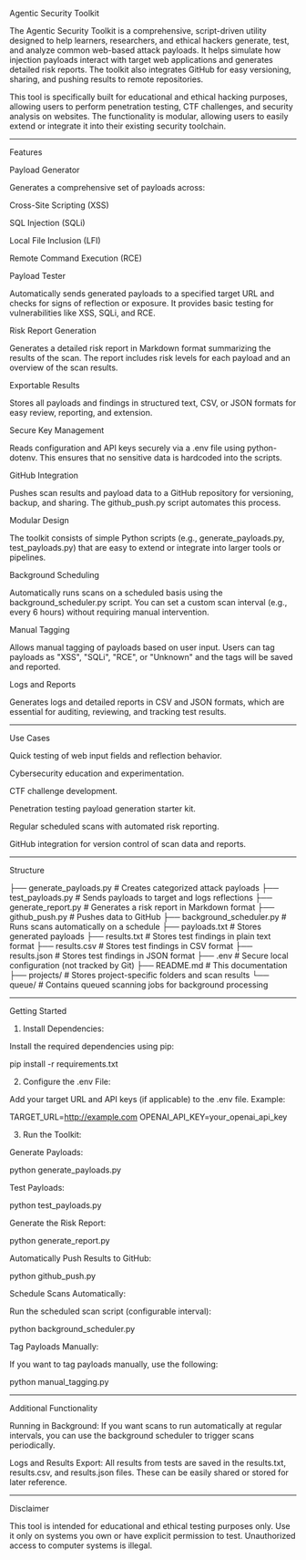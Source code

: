 
Agentic Security Toolkit

The Agentic Security Toolkit is a comprehensive, script-driven utility designed to help learners, researchers, and ethical hackers generate, test, and analyze common web-based attack payloads. It helps simulate how injection payloads interact with target web applications and generates detailed risk reports. The toolkit also integrates GitHub for easy versioning, sharing, and pushing results to remote repositories.

This tool is specifically built for educational and ethical hacking purposes, allowing users to perform penetration testing, CTF challenges, and security analysis on websites. The functionality is modular, allowing users to easily extend or integrate it into their existing security toolchain.


---

Features

Payload Generator

Generates a comprehensive set of payloads across:

Cross-Site Scripting (XSS)

SQL Injection (SQLi)

Local File Inclusion (LFI)

Remote Command Execution (RCE)



Payload Tester

Automatically sends generated payloads to a specified target URL and checks for signs of reflection or exposure. It provides basic testing for vulnerabilities like XSS, SQLi, and RCE.


Risk Report Generation

Generates a detailed risk report in Markdown format summarizing the results of the scan. The report includes risk levels for each payload and an overview of the scan results.


Exportable Results

Stores all payloads and findings in structured text, CSV, or JSON formats for easy review, reporting, and extension.


Secure Key Management

Reads configuration and API keys securely via a .env file using python-dotenv. This ensures that no sensitive data is hardcoded into the scripts.


GitHub Integration

Pushes scan results and payload data to a GitHub repository for versioning, backup, and sharing. The github_push.py script automates this process.


Modular Design

The toolkit consists of simple Python scripts (e.g., generate_payloads.py, test_payloads.py) that are easy to extend or integrate into larger tools or pipelines.


Background Scheduling

Automatically runs scans on a scheduled basis using the background_scheduler.py script. You can set a custom scan interval (e.g., every 6 hours) without requiring manual intervention.


Manual Tagging

Allows manual tagging of payloads based on user input. Users can tag payloads as "XSS", "SQLi", "RCE", or "Unknown" and the tags will be saved and reported.


Logs and Reports

Generates logs and detailed reports in CSV and JSON formats, which are essential for auditing, reviewing, and tracking test results.



---

Use Cases

Quick testing of web input fields and reflection behavior.

Cybersecurity education and experimentation.

CTF challenge development.

Penetration testing payload generation starter kit.

Regular scheduled scans with automated risk reporting.

GitHub integration for version control of scan data and reports.



---

Structure

├── generate_payloads.py        # Creates categorized attack payloads
├── test_payloads.py            # Sends payloads to target and logs reflections
├── generate_report.py          # Generates a risk report in Markdown format
├── github_push.py              # Pushes data to GitHub
├── background_scheduler.py     # Runs scans automatically on a schedule
├── payloads.txt                # Stores generated payloads
├── results.txt                 # Stores test findings in plain text format
├── results.csv                 # Stores test findings in CSV format
├── results.json                # Stores test findings in JSON format
├── .env                        # Secure local configuration (not tracked by Git)
├── README.md                   # This documentation
├── projects/                   # Stores project-specific folders and scan results
└── queue/                      # Contains queued scanning jobs for background processing


---

Getting Started

1. Install Dependencies:

Install the required dependencies using pip:

pip install -r requirements.txt

2. Configure the .env File:

Add your target URL and API keys (if applicable) to the .env file. Example:

TARGET_URL=http://example.com
OPENAI_API_KEY=your_openai_api_key

3. Run the Toolkit:

Generate Payloads:

python generate_payloads.py

Test Payloads:

python test_payloads.py

Generate the Risk Report:

python generate_report.py

Automatically Push Results to GitHub:

python github_push.py

Schedule Scans Automatically:

Run the scheduled scan script (configurable interval):

python background_scheduler.py

Tag Payloads Manually:

If you want to tag payloads manually, use the following:

python manual_tagging.py


---

Additional Functionality

Running in Background: If you want scans to run automatically at regular intervals, you can use the background scheduler to trigger scans periodically.

Logs and Results Export: All results from tests are saved in the results.txt, results.csv, and results.json files. These can be easily shared or stored for later reference.



---

Disclaimer

This tool is intended for educational and ethical testing purposes only. Use it only on systems you own or have explicit permission to test. Unauthorized access to computer systems is illegal.


